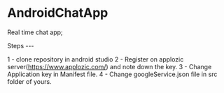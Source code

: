 # AndroidChatApp
Real time chat app;

Steps ---

1 - clone repository in android studio
2 - Register on applozic server(https://www.applozic.com/) and note down the key.
3 - Change Application  key in Manifest file.
4 - Change googleService.json file in src folder of yours.
